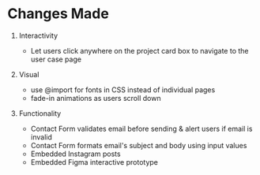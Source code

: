 # Changes Made

1. Interactivity
    - Let users click anywhere on the project card box to navigate to the user case page

2. Visual
    - use @import for fonts in CSS instead of individual pages
    - fade-in animations as users scroll down

3. Functionality
    - Contact Form validates email before sending & alert users if email is invalid
    - Contact Form formats email's subject and body using input values
    - Embedded Instagram posts
    - Embedded Figma interactive prototype